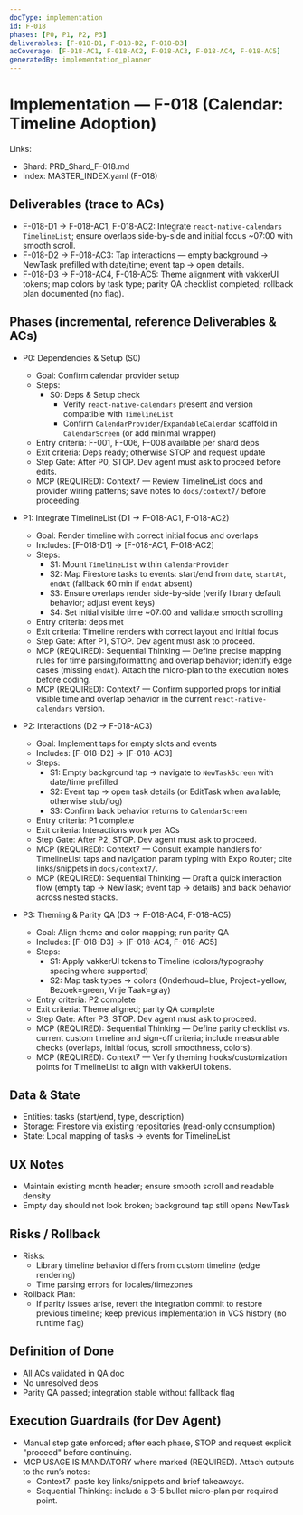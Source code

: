 ```yaml
---
docType: implementation
id: F-018
phases: [P0, P1, P2, P3]
deliverables: [F-018-D1, F-018-D2, F-018-D3]
acCoverage: [F-018-AC1, F-018-AC2, F-018-AC3, F-018-AC4, F-018-AC5]
generatedBy: implementation_planner
---
```


# Implementation — F-018 (Calendar: Timeline Adoption)

Links:
- Shard: PRD_Shard_F-018.md
- Index: MASTER_INDEX.yaml (F-018)

## Deliverables (trace to ACs)
- F-018-D1 → F-018-AC1, F-018-AC2: Integrate `react-native-calendars` `TimelineList`; ensure overlaps side-by-side and initial focus ~07:00 with smooth scroll.
- F-018-D2 → F-018-AC3: Tap interactions — empty background → NewTask prefilled with date/time; event tap → open details.
- F-018-D3 → F-018-AC4, F-018-AC5: Theme alignment with vakkerUI tokens; map colors by task type; parity QA checklist completed; rollback plan documented (no flag).

## Phases (incremental, reference Deliverables & ACs)
- P0: Dependencies & Setup (S0)
  - Goal: Confirm calendar provider setup
  - Steps:
    - S0: Deps & Setup check
      - Verify `react-native-calendars` present and version compatible with `TimelineList`
      - Confirm `CalendarProvider`/`ExpandableCalendar` scaffold in `CalendarScreen` (or add minimal wrapper)
  - Entry criteria: F-001, F-006, F-008 available per shard deps
  - Exit criteria: Deps ready; otherwise STOP and request update
  - Step Gate: After P0, STOP. Dev agent must ask to proceed before edits.
  - MCP (REQUIRED): Context7 — Review TimelineList docs and provider wiring patterns; save notes to `docs/context7/` before proceeding.

- P1: Integrate TimelineList (D1 → F-018-AC1, F-018-AC2)
  - Goal: Render timeline with correct initial focus and overlaps
  - Includes: [F-018-D1] → [F-018-AC1, F-018-AC2]
  - Steps:
    - S1: Mount `TimelineList` within `CalendarProvider`
    - S2: Map Firestore tasks to events: start/end from `date`, `startAt`, `endAt` (fallback 60 min if `endAt` absent)
    - S3: Ensure overlaps render side-by-side (verify library default behavior; adjust event keys)
    - S4: Set initial visible time ~07:00 and validate smooth scrolling
  - Entry criteria: deps met
  - Exit criteria: Timeline renders with correct layout and initial focus
  - Step Gate: After P1, STOP. Dev agent must ask to proceed.
  - MCP (REQUIRED): Sequential Thinking — Define precise mapping rules for time parsing/formatting and overlap behavior; identify edge cases (missing `endAt`). Attach the micro-plan to the execution notes before coding.
  - MCP (REQUIRED): Context7 — Confirm supported props for initial visible time and overlap behavior in the current `react-native-calendars` version.

- P2: Interactions (D2 → F-018-AC3)
  - Goal: Implement taps for empty slots and events
  - Includes: [F-018-D2] → [F-018-AC3]
  - Steps:
    - S1: Empty background tap → navigate to `NewTaskScreen` with date/time prefilled
    - S2: Event tap → open task details (or EditTask when available; otherwise stub/log)
    - S3: Confirm back behavior returns to `CalendarScreen`
  - Entry criteria: P1 complete
  - Exit criteria: Interactions work per ACs
  - Step Gate: After P2, STOP. Dev agent must ask to proceed.
  - MCP (REQUIRED): Context7 — Consult example handlers for TimelineList taps and navigation param typing with Expo Router; cite links/snippets in `docs/context7/`.
  - MCP (REQUIRED): Sequential Thinking — Draft a quick interaction flow (empty tap → NewTask; event tap → details) and back behavior across nested stacks.

- P3: Theming & Parity QA (D3 → F-018-AC4, F-018-AC5)
  - Goal: Align theme and color mapping; run parity QA
  - Includes: [F-018-D3] → [F-018-AC4, F-018-AC5]
  - Steps:
    - S1: Apply vakkerUI tokens to Timeline (colors/typography spacing where supported)
    - S2: Map task types → colors (Onderhoud=blue, Project=yellow, Bezoek=green, Vrije Taak=gray)
  - Entry criteria: P2 complete
  - Exit criteria: Theme aligned; parity QA complete
  - Step Gate: After P3, STOP. Dev agent must ask to proceed.
  - MCP (REQUIRED): Sequential Thinking — Define parity checklist vs. current custom timeline and sign-off criteria; include measurable checks (overlaps, initial focus, scroll smoothness, colors).
  - MCP (REQUIRED): Context7 — Verify theming hooks/customization points for TimelineList to align with vakkerUI tokens.

## Data & State
- Entities: tasks (start/end, type, description)
- Storage: Firestore via existing repositories (read-only consumption)
- State: Local mapping of tasks → events for TimelineList

## UX Notes
- Maintain existing month header; ensure smooth scroll and readable density
- Empty day should not look broken; background tap still opens NewTask

## Risks / Rollback
- Risks:
  - Library timeline behavior differs from custom timeline (edge rendering)
  - Time parsing errors for locales/timezones
- Rollback Plan:
  - If parity issues arise, revert the integration commit to restore previous timeline; keep previous implementation in VCS history (no runtime flag)

## Definition of Done
- All ACs validated in QA doc
- No unresolved deps
 - Parity QA passed; integration stable without fallback flag

## Execution Guardrails (for Dev Agent)
- Manual step gate enforced; after each phase, STOP and request explicit "proceed" before continuing.
- MCP USAGE IS MANDATORY where marked (REQUIRED). Attach outputs to the run’s notes:
  - Context7: paste key links/snippets and brief takeaways.
  - Sequential Thinking: include a 3–5 bullet micro-plan per required point.


